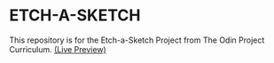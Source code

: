 # ETCH-A-SKETCH
This repository is for the Etch-a-Sketch Project from The Odin Project Curriculum. [(Live Preview)](https://pnataly.github.io/etch-a-sketch/)

